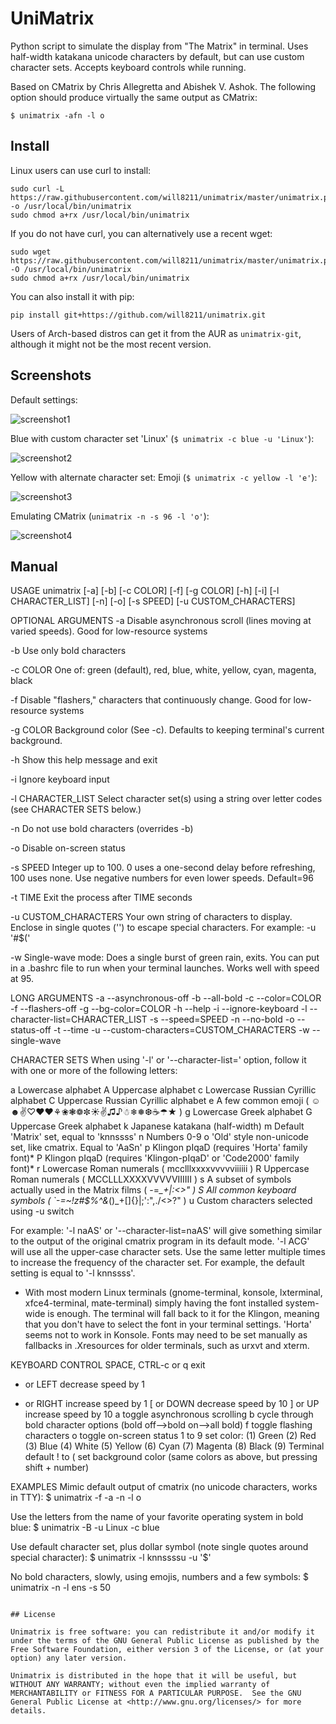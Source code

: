 # UniMatrix

Python script to simulate the display from "The Matrix" in terminal. Uses half-width katakana unicode characters by default, but can use custom character sets. Accepts keyboard controls while running.

Based on CMatrix by Chris Allegretta and Abishek V. Ashok. The following option should produce virtually the same output as CMatrix:
```
$ unimatrix -afn -l o
```
## Install

Linux users can use curl to install:
```
sudo curl -L https://raw.githubusercontent.com/will8211/unimatrix/master/unimatrix.py -o /usr/local/bin/unimatrix
sudo chmod a+rx /usr/local/bin/unimatrix
```
If you do not have curl, you can alternatively use a recent wget:
```
sudo wget https://raw.githubusercontent.com/will8211/unimatrix/master/unimatrix.py -O /usr/local/bin/unimatrix
sudo chmod a+rx /usr/local/bin/unimatrix
```
You can also install it with pip:
```
pip install git+https://github.com/will8211/unimatrix.git
```

Users of Arch-based distros can get it from the AUR as ```unimatrix-git```, although it might not be the most recent version.

## Screenshots

Default settings:

![screenshot1](/screenshot1.png?raw=true "Default")


Blue with custom character set 'Linux' (```$ unimatrix -c blue -u 'Linux'```):

![screenshot2](/screenshot2.png?raw=true "Custom character set")


Yellow with alternate character set: Emoji (```$ unimatrix -c yellow -l 'e'```):

![screenshot3](/screenshot3.png?raw=true "Alternate character set: Emoji")


Emulating CMatrix (```unimatrix -n -s 96 -l 'o'```):

![screenshot4](/screenshot4.png?raw=true "Emulating CMatrix")


## Manual
USAGE
  unimatrix [-a] [-b] [-c COLOR] [-f] [-g COLOR] [-h] [-i] [-l CHARACTER_LIST]
            [-n] [-o] [-s SPEED] [-u CUSTOM_CHARACTERS]

OPTIONAL ARGUMENTS
  -a                   Disable asynchronous scroll (lines moving at varied speeds).
                       Good for low-resource systems

  -b                   Use only bold characters

  -c COLOR             One of: green (default), red, blue, white, yellow, cyan,
                       magenta, black

  -f                   Disable "flashers," characters that continuously change.
                       Good for low-resource systems

  -g COLOR             Background color (See -c). Defaults to keeping
                       terminal's current background.

  -h                   Show this help message and exit

  -i                   Ignore keyboard input

  -l CHARACTER_LIST    Select character set(s) using a string over letter
                       codes (see CHARACTER SETS below.)

  -n                   Do not use bold characters (overrides -b)

  -o                   Disable on-screen status

  -s SPEED             Integer up to 100. 0 uses a one-second delay before
                       refreshing, 100 uses none. Use negative numbers for
                       even lower speeds. Default=96

  -t TIME              Exit the process after TIME seconds

  -u CUSTOM_CHARACTERS Your own string of characters to display. Enclose in
                       single quotes ('') to escape special characters. For
                       example: -u '#$('

  -w                   Single-wave mode: Does a single burst of green rain,
                       exits. You can put in a .bashrc file to run when your
                       terminal launches. Works well with speed at 95.

LONG ARGUMENTS
  -a --asynchronous-off
  -b --all-bold
  -c --color=COLOR
  -f --flashers-off
  -g --bg-color=COLOR
  -h --help
  -i --ignore-keyboard
  -l --character-list=CHARACTER_LIST
  -s --speed=SPEED
  -n --no-bold
  -o --status-off
  -t --time
  -u --custom-characters=CUSTOM_CHARACTERS
  -w --single-wave

CHARACTER SETS
  When using '-l' or '--character-list=' option, follow it with one or more of
  the following letters:

  a   Lowercase alphabet
  A   Uppercase alphabet
  c   Lowercase Russian Cyrillic alphabet
  C   Uppercase Russian Cyrillic alphabet
  e   A few common emoji ( ☺☻✌♡♥❤⚘❀❃❁✼☀✌♫♪☃❄❅❆☕☂★ )
  g   Lowercase Greek alphabet
  G   Uppercase Greek alphabet
  k   Japanese katakana (half-width)
  m   Default 'Matrix' set, equal to 'knnssss'
  n   Numbers 0-9
  o   'Old' style non-unicode set, like cmatrix. Equal to 'AaSn'
  p   Klingon pIqaD (requires 'Horta' family font)*
  P   Klingon pIqaD (requires 'Klingon-pIqaD' or 'Code2000' family font)*
  r   Lowercase Roman numerals ( mcclllxxxxvvvvviiiiii )
  R   Uppercase Roman numerals ( MCCLLLXXXXVVVVVIIIIII )
  s   A subset of symbols actually used in the Matrix films ( -=*_+|:<>" )
  S   All common keyboard symbols ( `-=~!z#$%^&*()_+[]{}|\;':",./<>?" )
  u   Custom characters selected using -u switch

  For example: '-l naAS' or '--character-list=naAS' will give something similar
  to the output of the original cmatrix program in its default mode.
  '-l ACG' will use all the upper-case character sets. Use the same
  letter multiple times to increase the frequency of the character set. For
  example, the default setting is equal to '-l knnssss'.

  * With most modern Linux terminals (gnome-terminal, konsole, lxterminal,
    xfce4-terminal, mate-terminal) simply having the font installed system-wide
    is enough. The terminal will fall back to it for the Klingon, meaning that
    you don't have to select the font in your terminal settings. 'Horta' seems
    not to work in Konsole. Fonts may need to be set manually as fallbacks in
    .Xresources for older terminals, such as urxvt and xterm.

KEYBOARD CONTROL
  SPACE, CTRL-c or q   exit
  - or LEFT            decrease speed by 1
  + or RIGHT           increase speed by 1
  [ or DOWN            decrease speed by 10
  ] or UP              increase speed by 10
  a                    toggle asynchronous scrolling
  b                    cycle through bold character options
                           (bold off-->bold on-->all bold)
  f                    toggle flashing characters
  o                    toggle on-screen status
  1 to 9               set color: (1) Green   (2) Red   (3) Blue     (4) White
                                  (5) Yellow  (6) Cyan  (7) Magenta  (8) Black
                                  (9) Terminal default
  ! to (               set background color (same colors as above, but pressing
                           shift + number)

EXAMPLES
  Mimic default output of cmatrix (no unicode characters, works in TTY):
    $ unimatrix -f -a -n -l o

  Use the letters from the name of your favorite operating system in bold blue:
    $ unimatrix -B -u Linux -c blue

  Use default character set, plus dollar symbol (note single quotes around
      special character):
    $ unimatrix -l knnssssu -u '$'

  No bold characters, slowly, using emojis, numbers and a few symbols:
    $ unimatrix -n -l ens -s 50
```

## License

Unimatrix is free software: you can redistribute it and/or modify it under the terms of the GNU General Public License as published by the Free Software Foundation, either version 3 of the License, or (at your option) any later version.

Unimatrix is distributed in the hope that it will be useful, but WITHOUT ANY WARRANTY; without even the implied warranty of MERCHANTABILITY or FITNESS FOR A PARTICULAR PURPOSE.  See the GNU General Public License at <http://www.gnu.org/licenses/> for more details.
